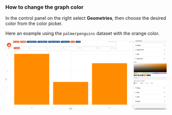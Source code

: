
### How to change the graph color

In the control panel on the right select **Geometries**, then choose the desired color from the color picker. 

Here an example using the `palmerpenguins` dataset with the orange color. 

![](figures/how-to-change-the-graph-color.png)